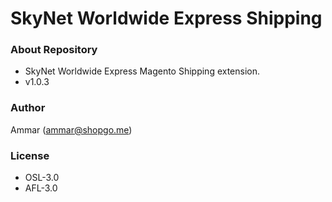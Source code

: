 # SkyNet Worldwide Express Shipping #

### About Repository ###

* SkyNet Worldwide Express Magento Shipping extension.
* v1.0.3

### Author ###

Ammar (<ammar@shopgo.me>)

### License ###

* OSL-3.0
* AFL-3.0
